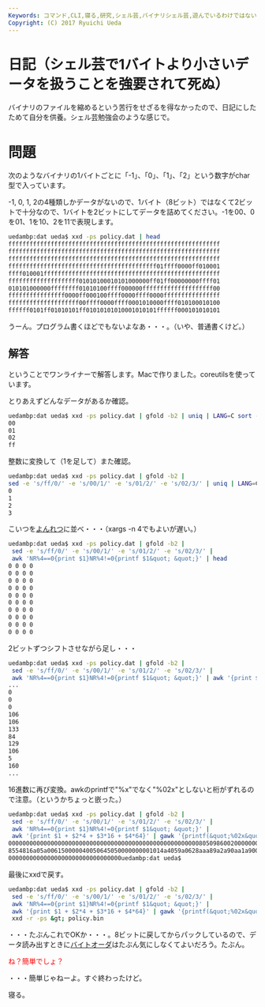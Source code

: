 ```yaml
---
Keywords: コマンド,CLI,寝る,研究,シェル芸,バイナリシェル芸,遊んでいるわけではない
Copyright: (C) 2017 Ryuichi Ueda
---
```


# 日記（シェル芸で1バイトより小さいデータを扱うことを強要されて死ぬ）
バイナリのファイルを縮めるという苦行をせざるを得なかったので、日記にしたためて自分を供養。シェル芸勉強会のような感じで。

<h1>問題</h1>
次のようなバイナリの1バイトごとに「-1」、「0」、「1」、「2」という数字がchar型で入っています。

-1, 0, 1, 2の4種類しかデータがないので、1バイト（8ビット）ではなくて2ビットで十分なので、1バイトを2ビットにしてデータを詰めてください。-1を00、0を01、1を10、2を11で表現します。

```bash
uedambp:dat ueda$ xxd -ps policy.dat | head
ffffffffffffffffffffffffffffffffffffffffffffffffffffffffffff
ffffffffffffffffffffffffffffffffffffffffffffffffffffffffffff
ffffffffffffffffffffffffffffffffffffffffffffffffffffffffffff
ffffffffffffffffffffffffffffffffffffffffff01ffff0000ff010001
ffff010001ffffffffffffffffffffffffffffffffffffffffffffffffff
ffffffffffffffffffff01010100010101000000ff01ff00000000ffff01
010101000000ffffffff01010100ffff000000ffffffffffffffffffff00
ffffffffffffffff0000ff000100ffff0000ffff0000ffffffffffffffff
ffffffffffffffffffff00ffff0000ffff0001010000ffff010100010100
ffffff0101ff01010101ff01010101010001010101ffffff000101010101
```

うーん。プログラム書くほどでもないよなあ・・・。（いや、普通書くけど。）

<!-- more -->
<h2>解答</h2>

ということでワンライナーで解答します。Macで作りました。coreutilsを使っています。

とりあえずどんなデータがあるか確認。

```bash
uedambp:dat ueda$ xxd -ps policy.dat | gfold -b2 | uniq | LANG=C sort -u 
00
01
02
ff
```

整数に変換して（1を足して）また確認。

```bash
uedambp:dat ueda$ xxd -ps policy.dat | gfold -b2 | 
sed -e 's/ff/0/' -e 's/00/1/' -e 's/01/2/' -e 's/02/3/' | uniq | LANG=C sort -u
0
1
2
3
```

こいつを<a href="https://www.google.co.jp/search?q=%E3%82%88%E3%82%93%E3%82%8C%E3%81%A4&espv=2&biw=1280&bih=728&tbm=isch&tbo=u&source=univ&sa=X&ei=r3PcVNuxA4bSmAXjq4LIAw&ved=0CCAQsAQ" target="_blank">よんれつ</a>に並べ・・・（xargs -n 4でもよいが遅い。）

```bash
uedambp:dat ueda$ xxd -ps policy.dat | gfold -b2 |
 sed -e 's/ff/0/' -e 's/00/1/' -e 's/01/2/' -e 's/02/3/' |
 awk 'NR%4==0{print $1}NR%4!=0{printf $1&quot; &quot;}' | head
0 0 0 0
0 0 0 0
0 0 0 0
0 0 0 0
0 0 0 0
0 0 0 0
0 0 0 0
0 0 0 0
0 0 0 0
0 0 0 0
```

2ビットずつシフトさせながら足し・・・

```bash
uedambp:dat ueda$ xxd -ps policy.dat | gfold -b2 |
 sed -e 's/ff/0/' -e 's/00/1/' -e 's/01/2/' -e 's/02/3/' |
 awk 'NR%4==0{print $1}NR%4!=0{printf $1&quot; &quot;}' | awk '{print $1 + $2*4 + $3*16 + $4*64}' | less
...
0
0
0
106
106
133
84
129
106
5
160
...
```

16進数に再び変換。awkのprintfで"%x"でなく"%02x"としないと桁がずれるので注意。（というかちょっと嵌った。）

```bash
uedambp:dat ueda$ xxd -ps policy.dat | gfold -b2 |
 sed -e 's/ff/0/' -e 's/00/1/' -e 's/01/2/' -e 's/02/3/' |
 awk 'NR%4==0{print $1}NR%4!=0{printf $1&quot; &quot;}' |
 awk '{print $1 + $2*4 + $3*16 + $4*64}' | gawk '{printf(&quot;%02x&quot;,$1)}' | head -c 200
000000000000000000000000000000000000000000000000000000805098600200000000000000006a6a
8554816a05a006150000040050645050000000001014a4059a0628aaa89a2a90aa1a900615a056000000
00000000000000000000000000000000uedambp:dat ueda$
```

最後にxxdで戻す。

```bash
uedambp:dat ueda$ xxd -ps policy.dat | gfold -b2 |
 sed -e 's/ff/0/' -e 's/00/1/' -e 's/01/2/' -e 's/02/3/' |
 awk 'NR%4==0{print $1}NR%4!=0{printf $1&quot; &quot;}' |
 awk '{print $1 + $2*4 + $3*16 + $4*64}' | gawk '{printf(&quot;%02x&quot;,$1)}' |
 xxd -r -ps &gt; policy.bin 
```

・・・たぶんこれでOKか・・・。8ビットに戻してからパックしているので、データ読み出すときに<a href="http://ja.wikipedia.org/wiki/%E3%82%A8%E3%83%B3%E3%83%87%E3%82%A3%E3%82%A2%E3%83%B3" target="_blank">バイトオーダ</a>はたぶん気にしなくてよいだろう。たぶん。

<span style="color:red">ね？簡単でしょ？</span>

・・・簡単じゃねーよ。すぐ終わったけど。


寝る。
